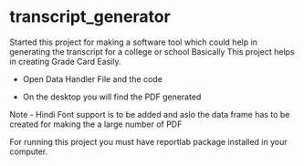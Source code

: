 # transcript_generator

 Started this project for making a software tool which could help in generating the transcript for a college or school 
 Basically This project helps in creating Grade Card Easily.



- Open Data Handler File and the code

- On the desktop you will find the PDF generated 

Note - Hindi Font support is to be added and aslo the data frame has to be created for making the a large number of PDF 



For running this project you must have reportlab package installed in your computer.